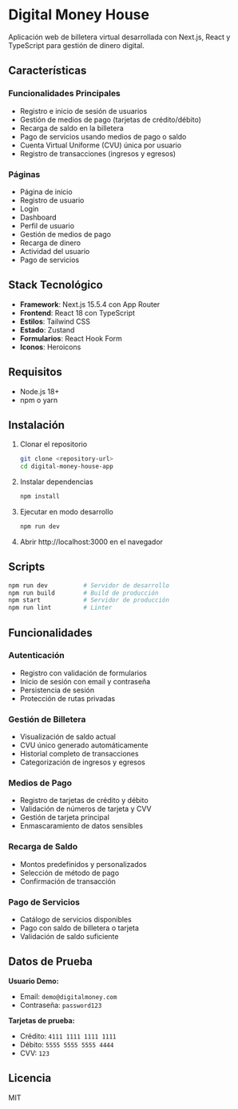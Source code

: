 # Digital Money House

Aplicación web de billetera virtual desarrollada con Next.js, React y TypeScript para gestión de dinero digital.

## Características

### Funcionalidades Principales

- Registro e inicio de sesión de usuarios
- Gestión de medios de pago (tarjetas de crédito/débito)
- Recarga de saldo en la billetera
- Pago de servicios usando medios de pago o saldo
- Cuenta Virtual Uniforme (CVU) única por usuario
- Registro de transacciones (ingresos y egresos)

### Páginas

- Página de inicio
- Registro de usuario
- Login
- Dashboard
- Perfil de usuario
- Gestión de medios de pago
- Recarga de dinero
- Actividad del usuario
- Pago de servicios

## Stack Tecnológico

- **Framework**: Next.js 15.5.4 con App Router
- **Frontend**: React 18 con TypeScript
- **Estilos**: Tailwind CSS
- **Estado**: Zustand
- **Formularios**: React Hook Form
- **Iconos**: Heroicons

## Requisitos

- Node.js 18+
- npm o yarn

## Instalación

1. Clonar el repositorio
   ```bash
   git clone <repository-url>
   cd digital-money-house-app
   ```

2. Instalar dependencias
   ```bash
   npm install
   ```

3. Ejecutar en modo desarrollo
   ```bash
   npm run dev
   ```

4. Abrir http://localhost:3000 en el navegador

## Scripts

```bash
npm run dev          # Servidor de desarrollo
npm run build        # Build de producción
npm start            # Servidor de producción
npm run lint         # Linter
```

## Funcionalidades

### Autenticación
- Registro con validación de formularios
- Inicio de sesión con email y contraseña
- Persistencia de sesión
- Protección de rutas privadas

### Gestión de Billetera
- Visualización de saldo actual
- CVU único generado automáticamente
- Historial completo de transacciones
- Categorización de ingresos y egresos

### Medios de Pago
- Registro de tarjetas de crédito y débito
- Validación de números de tarjeta y CVV
- Gestión de tarjeta principal
- Enmascaramiento de datos sensibles

### Recarga de Saldo
- Montos predefinidos y personalizados
- Selección de método de pago
- Confirmación de transacción

### Pago de Servicios
- Catálogo de servicios disponibles
- Pago con saldo de billetera o tarjeta
- Validación de saldo suficiente

## Datos de Prueba

**Usuario Demo:**
- Email: `demo@digitalmoney.com`
- Contraseña: `password123`

**Tarjetas de prueba:**
- Crédito: `4111 1111 1111 1111`
- Débito: `5555 5555 5555 4444`
- CVV: `123`

## Licencia

MIT
